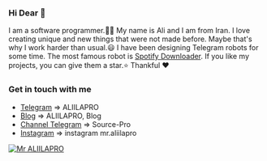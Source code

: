 ### Hi Dear 👋

I am a software programmer.👨‍💻 My name is Ali and I am from Iran. I love creating unique and new things that were not made before. Maybe that's why I work harder than usual.😃 I have been designing Telegram robots for some time. The most famous robot is [Spotify Downloader](https://t.me/spotdlrobot). If you like my projects, you can give them a star.⭐
Thankful ❤

### Get in touch with me
- [Telegram](https://t.me/aliilapro)          => ALIILAPRO
- [Blog](https://aliilapro.blog.ir)           => ALIILAPRO, Blog
- [Channel Telegram](https://t.me/source_pro) => Source-Pro
- [Instagram](https://instagram.com/mr.aliilapro) => instagram mr.aliilapro


[![Mr ALIILAPRO](https://github-readme-stats.vercel.app/api?username=aliilapro&show_icons=true&theme=highcontrast)](https://aliilapro.github.io)

